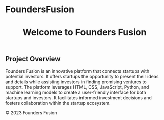 # FoundersFusion
<!DOCTYPE html>
<html lang="en">
<head>
    <meta charset="UTF-8">
    <meta name="viewport" content="width=device-width, initial-scale=1.0">
    <link rel="stylesheet" href="styles.css">
    <title>Founders Fusion - Project Overview</title>
</head>
<body>
    <header>
        <h1>Welcome to Founders Fusion</h1>
    </header>
    <main>
        <section class="project-description">
            <h2>Project Overview</h2>
            <p>Founders Fusion is an innovative platform that connects startups with potential investors. It offers startups the opportunity to present their ideas and details while assisting investors in finding promising ventures to support. The platform leverages HTML, CSS, JavaScript, Python, and machine learning models to create a user-friendly interface for both startups and investors. It facilitates informed investment decisions and fosters collaboration within the startup ecosystem.</p>
        </section>
    </main>
    <footer>
        <p>&copy; 2023 Founders Fusion</p>
    </footer>
</body>
</html>

  
